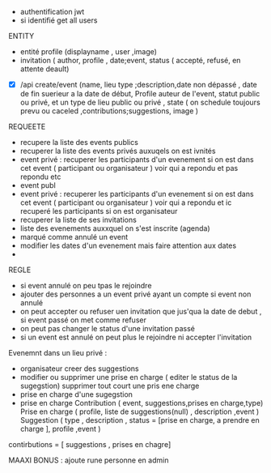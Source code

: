 - authentification jwt
- si identifié get all users


ENTITY
- entité profile (displayname , user ,image)
- invitation ( author, profile , date;event, status ( accepté, refusé, en attente deault)
- [x] /api create/event (name, lieu type ;description,date non dépassé , date de fin suerieur a la date de début, Profile auteur de l'event, statut public ou privé, et un type de lieu public ou privé , state ( on schedule toujours prevu ou caceled ,contributions;suggestions, image )


REQUEETE

- recupere la liste des events publics
- recuperer la liste des events privés auxuqels on est ivnités
-  event privé : recuperer les participants d'un evenement si on est dans cet event ( participant ou organisateur ) voir qui a repondu et pas repondu etc
- event publ
-  event privé : recuperer les participants d'un evenement si on est dans cet event ( participant ou organisateur ) voir qui a repondu et ic recuperé les participants si on est organisateur
- recuperer la liste de ses invitations
- liste des evenements auxxquel on s'est inscrite (agenda)
- marqué comme annulé un event
- modifier les dates d'un evenement mais faire attention aux dates
-

REGLE
- si event annulé on peu tpas le rejoindre
- ajouter des personnes a un event privé  ayant un compte si event non annulé
- on peut accepter ou  refuser uen invitation que jus'qua la date de debut , si event passé on  met comme refuser
- on peut pas changer le status d'une invitation passé
- si un event est annulé on peut plus le rejoindre ni accepter l'invitation


Evenemnt dans un lieu privé :
- organisateur creer des suggestions
- modifier ou supprimer une prise en charge ( editer le status de la sugegstion)
  supprimer tout court une pris ene charge
- prise en charge d'une sugegstion
- prise en charge
  Contribution ( event, suggestions,prises en charge,type)
  Prise en charge ( profile, liste de suggestions(null) , description ,event )
  Suggestion ( type , description , status = [prise en charge, a prendre en charge ], profile ,event )

contirbutions = [ suggestions ,  prises en chagre]


MAAXI BONUS : ajoute rune personne en admin